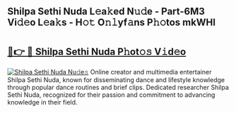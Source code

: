 ## Shilpa Sethi Nuda L𝚎a𝚔ed N𝚞𝚍e - Part-6M3 Vi𝚍𝚎o L𝚎a𝚔s - H𝚘𝚝 O𝚗𝚕yf𝚊ns P𝚑𝚘tos mkWHl

# <h2><a href="http://kf7l4yi.oniu.top/?m=Shilpa+Sethi+Nuda">🔗👉 🔴 Shilpa Sethi Nuda P𝚑ot𝚘𝚜 V𝚒d𝚎o</a></h2>

[![Shilpa Sethi Nuda Nu𝚍e𝚜](https://i.imgur.com/0qMVB7G.gif)](http://kf7l4yi.oniu.top/?m=Shilpa+Sethi+Nuda)
Online creator and multimedia entertainer Shilpa Sethi Nuda, known for disseminating dance and lifestyle knowledge through popular dance routines and brief clips. Dedicated researcher Shilpa Sethi Nuda, recognized for their passion and commitment to advancing knowledge in their field.  
